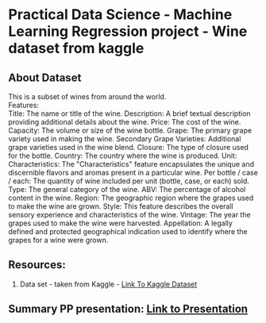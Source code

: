 <!DOCTYPE html>
<html>
<body>
    <h1>Practical Data Science - Machine Learning Regression project - Wine dataset from kaggle</h1>
    <h2>About Dataset</h2>
    <p>This is a subset of wines from around the world.<br>
    Features:<br>
    Title: The name or title of the wine.
    Description: A brief textual description providing additional details about the wine.
    Price: The cost of the wine.
    Capacity: The volume or size of the wine bottle.
    Grape: The primary grape variety used in making the wine.
    Secondary Grape Varieties: Additional grape varieties used in the wine blend.
    Closure: The type of closure used for the bottle.
    Country: The country where the wine is produced.
    Unit:
    Characteristics: The "Characteristics" feature encapsulates the unique and discernible flavors and aromas present in a particular wine.
    Per bottle / case / each: The quantity of wine included per unit (bottle, case, or each) sold.
    Type: The general category of the wine.
    ABV: The percentage of alcohol content in the wine.
    Region: The geographic region where the grapes used to make the wine are grown.
    Style: This feature describes the overall sensory experience and characteristics of the wine.
    Vintage: The year the grapes used to make the wine were harvested.
    Appellation: A legally defined and protected geographical indication used to identify where the grapes for a wine were grown.
    </p>
    <h2>Resources:</h2>
    <ol>
      <li>Data set - taken from Kaggle - <a href="https://www.kaggle.com/datasets/elvinrustam/wine-dataset">
                                            Link To Kaggle Dataset
                                         </a>
      </li>
    </ol>  
    <h2>Summary PP presentation: <a href="https://docs.google.com/presentation/d/1zGfdfBoTXsvOvkfewrGETZH5XZLLSg3J/edit?usp=drive_link&ouid=104519793222140349277&rtpof=true&sd=true">Link to Presentation
                                 </a>
    </h2>
</body>
</html>
